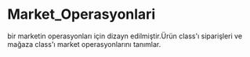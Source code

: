 # Market_Operasyonlari
bir marketin operasyonları için dizayn edilmiştir.Ürün class'ı siparişleri ve   mağaza class'ı market operasyonlarını tanımlar.
